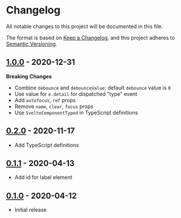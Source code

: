 # Changelog

All notable changes to this project will be documented in this file.

The format is based on [Keep a Changelog](https://keepachangelog.com/en/1.0.0/),
and this project adheres to [Semantic Versioning](https://semver.org/spec/v2.0.0.html).

## [1.0.0](https://github.com/metonym/svelte-search/releases/tag/v1.0.0) - 2020-12-31

**Breaking Changes**

- Combine `debounce` and `debounceValue`; default `debounce` value is `0`
- Use value for `e.detail` for dispatched "type" event
- Add `autofocus`, `ref` props
- Remove `name`, `clear`, `focus` props
- Use `SvelteComponentTyped` in TypeScript definitions

## [0.2.0](https://github.com/metonym/svelte-search/releases/tag/v0.2.0) - 2020-11-17

- Add TypeScript definitions

## [0.1.1](https://github.com/metonym/svelte-search/releases/tag/v0.1.1) - 2020-04-13

- Add id for label element

## [0.1.0](https://github.com/metonym/svelte-search/releases/tag/v0.1.0) - 2020-04-12

- Initial release
